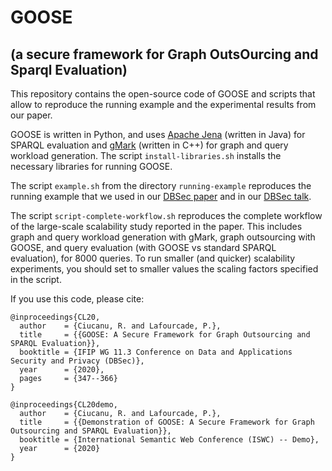 # GOOSE 
## (a secure framework for Graph OutsOurcing and Sparql Evaluation)

This repository contains the open-source code of GOOSE and scripts that allow to reproduce the running example and the experimental results from our paper.

GOOSE is written in Python, and uses [Apache Jena](https://jena.apache.org/) (written in Java) for SPARQL evaluation and [gMark](https://github.com/graphMark/gmark) (written in C++) for graph and query workload generation.
The script `install-libraries.sh` installs the necessary libraries for running GOOSE.

The script `example.sh` from the directory `running-example` reproduces the running example that we used in our [DBSec paper](https://link.springer.com/chapter/10.1007%2F978-3-030-49669-2_20) and in our [DBSec talk](https://www.youtube.com/watch?v=ZhtpulFf3rs).

The script `script-complete-workflow.sh` reproduces the complete workflow of the large-scale scalability study reported in the paper. This includes graph and query workload generation with gMark, graph outsourcing with GOOSE, and query evaluation (with GOOSE vs standard SPARQL evaluation), for 8000 queries.
To run smaller (and quicker) scalability experiments, you should set to smaller values the scaling factors specified in the script.


If you use this code, please cite:

    @inproceedings{CL20,
      author    = {Ciucanu, R. and Lafourcade, P.},
      title     = {{GOOSE: A Secure Framework for Graph Outsourcing and SPARQL Evaluation}},
      booktitle = {IFIP WG 11.3 Conference on Data and Applications Security and Privacy (DBSec)},
      year      = {2020},
      pages     = {347--366}
    }
    
    @inproceedings{CL20demo,
      author    = {Ciucanu, R. and Lafourcade, P.},
      title     = {{Demonstration of GOOSE: A Secure Framework for Graph Outsourcing and SPARQL Evaluation}},
      booktitle = {International Semantic Web Conference (ISWC) -- Demo},
      year      = {2020}
    }



